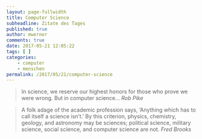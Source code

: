 ```yaml
---
layout: page-fullwidth
title: Computer Science
subheadline: Zitate des Tages
published: true
author: mwerner
comments: true
date: 2017-05-21 12:05:22
tags: [ ]
categories:
    - computer 
    - menschen
permalink: /2017/05/21/computer-science
---
```


>  In science, we reserve our highest honors for those who prove we were wrong. But in computer science&#8230;
<cite>Rob Pike</cite>

>  A folk adage of the academic profession says, &lsquo;Anything which has to call itself a science isn&#8217;t.&rsquo; By this criterion, physics, chemistry, geology,
>  and astronomy may be sciences; political science, military science, social science, and computer science are not.
<cite>Fred Brooks</cite>
